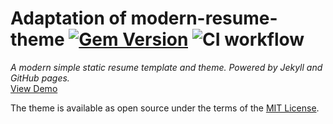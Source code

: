 # Adaptation of modern-resume-theme [![Gem Version](https://badge.fury.io/rb/modern-resume-theme.svg)](https://badge.fury.io/rb/modern-resume-theme) ![CI workflow](https://github.com/sproogen/modern-resume-theme/workflows/CI%20workflow/badge.svg?branch=master)

*A modern simple static resume template and theme. Powered by Jekyll and GitHub pages.*  
[View Demo](https://nschdeva.github.io/modern-resume-theme/)

The theme is available as open source under the terms of the [MIT License](https://opensource.org/licenses/MIT).
